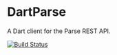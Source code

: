 DartParse
=========

A Dart client for the Parse REST API.

[![Build Status](https://drone.io/github.com/palaima/DartParse/status.png)](https://drone.io/github.com/palaima/DartParse/latest)